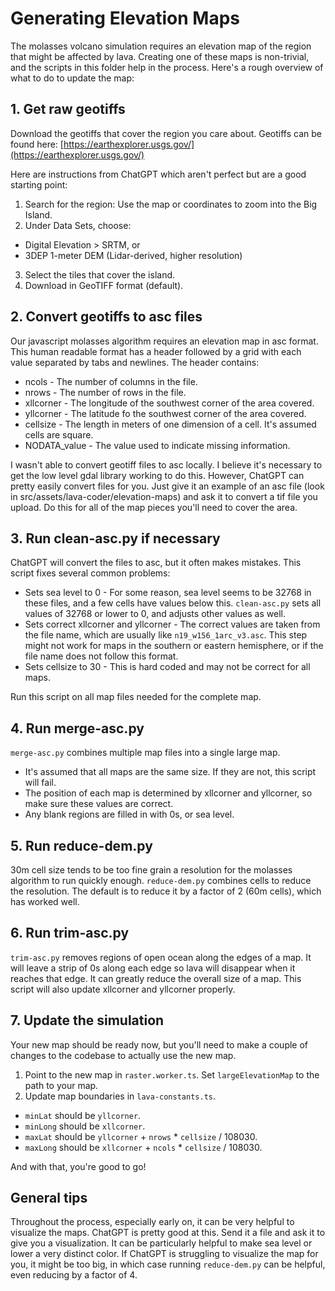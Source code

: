 # Generating Elevation Maps

The molasses volcano simulation requires an elevation map of the region that might be affected by lava. Creating one of these maps is non-trivial, and the scripts in this folder help in the process. Here's a rough overview of what to do to update the map:

## 1. Get raw geotiffs

Download the geotiffs that cover the region you care about. Geotiffs can be found here: [https://earthexplorer.usgs.gov/](https://earthexplorer.usgs.gov/)

Here are instructions from ChatGPT which aren't perfect but are a good starting point:
1. Search for the region: Use the map or coordinates to zoom into the Big Island.
2. Under Data Sets, choose:
  - Digital Elevation > SRTM, or
  - 3DEP 1-meter DEM (Lidar-derived, higher resolution)
3. Select the tiles that cover the island.
4. Download in GeoTIFF format (default).

## 2. Convert geotiffs to asc files

Our javascript molasses algorithm requires an elevation map in asc format. This human readable format has a header followed by a grid with each value separated by tabs and newlines. The header contains:
- ncols - The number of columns in the file.
- nrows - The number of rows in the file.
- xllcorner - The longitude of the southwest corner of the area covered.
- yllcorner - The latitude fo the southwest corner of the area covered.
- cellsize - The length in meters of one dimension of a cell. It's assumed cells are square.
- NODATA_value - The value used to indicate missing information.

I wasn't able to convert geotiff files to asc locally. I believe it's necessary to get the low level gdal library working to do this. However, ChatGPT can pretty easily convert files for you. Just give it an example of an asc file (look in src/assets/lava-coder/elevation-maps) and ask it to convert a tif file you upload. Do this for all of the map pieces you'll need to cover the area.

## 3. Run clean-asc.py if necessary

ChatGPT will convert the files to asc, but it often makes mistakes. This script fixes several common problems:
- Sets sea level to 0 - For some reason, sea level seems to be 32768 in these files, and a few cells have values below this. `clean-asc.py` sets all values of 32768 or lower to 0, and adjusts other values as well.
- Sets correct xllcorner and yllcorner - The correct values are taken from the file name, which are usually like `n19_w156_1arc_v3.asc`. This step might not work for maps in the southern or eastern hemisphere, or if the file name does not follow this format.
- Sets cellsize to 30 - This is hard coded and may not be correct for all maps.

Run this script on all map files needed for the complete map.

## 4. Run merge-asc.py

`merge-asc.py` combines multiple map files into a single large map.
- It's assumed that all maps are the same size. If they are not, this script will fail.
- The position of each map is determined by xllcorner and yllcorner, so make sure these values are correct.
- Any blank regions are filled in with 0s, or sea level.

## 5. Run reduce-dem.py

30m cell size tends to be too fine grain a resolution for the molasses algorithm to run quickly enough. `reduce-dem.py` combines cells to reduce the resolution. The default is to reduce it by a factor of 2 (60m cells), which has worked well.

## 6. Run trim-asc.py

`trim-asc.py` removes regions of open ocean along the edges of a map. It will leave a strip of 0s along each edge so lava will disappear when it reaches that edge. It can greatly reduce the overall size of a map. This script will also update xllcorner and yllcorner properly.

## 7. Update the simulation

Your new map should be ready now, but you'll need to make a couple of changes to the codebase to actually use the new map.
1. Point to the new map in `raster.worker.ts`. Set `largeElevationMap` to the path to your map.
2. Update map boundaries in `lava-constants.ts`.
- `minLat` should be `yllcorner`.
- `minLong` should be `xllcorner`.
- `maxLat` should be `yllcorner` + `nrows` * `cellsize` / 108030.
- `maxLong` should be `xllcorner` + `ncols` * `cellsize` / 108030.

And with that, you're good to go!

## General tips

Throughout the process, especially early on, it can be very helpful to visualize the maps. ChatGPT is pretty good at this. Send it a file and ask it to give you a visualization. It can be particularly helpful to make sea level or lower a very distinct color. If ChatGPT is struggling to visualize the map for you, it might be too big, in which case running `reduce-dem.py` can be helpful, even reducing by a factor of 4.
